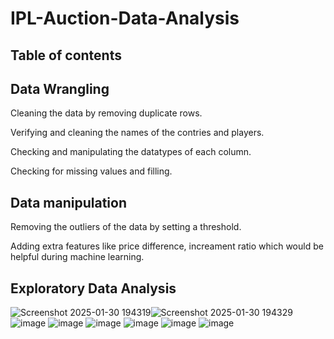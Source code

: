 # IPL-Auction-Data-Analysis

## Table of contents


## Data Wrangling 

Cleaning the data by removing duplicate rows.

Verifying and cleaning the names of the contries and players.

Checking and manipulating the datatypes of each column.

Checking for missing values and filling.

## Data manipulation

Removing the outliers of the data by setting a threshold.

Adding extra features like price difference, increament ratio which would be helpful during machine learning.

## Exploratory Data Analysis

![Screenshot 2025-01-30 194319](https://github.com/user-attachments/assets/75fe3c13-da57-4b5c-a05a-d4b21cbf1ddf)![Screenshot 2025-01-30 194329](https://github.com/user-attachments/assets/a8d16151-e88a-4f08-8746-5aa0bd5a9fc8)
![image](https://github.com/user-attachments/assets/e5271742-df79-4fab-aba2-b12019cc3158) ![image](https://github.com/user-attachments/assets/b7d8812d-70d9-460b-9b23-058b2e1b6b2f)
![image](https://github.com/user-attachments/assets/84c4894d-4878-4aeb-b918-a0f958a2fd1f) ![image](https://github.com/user-attachments/assets/fb30b265-4af1-46d5-9d64-2c7e34f59d35)
![image](https://github.com/user-attachments/assets/1de79a06-3278-4ac3-bad4-42041863c96c) ![image](https://github.com/user-attachments/assets/a9da6103-7539-4653-aa91-5dc4a2ce75e4)









